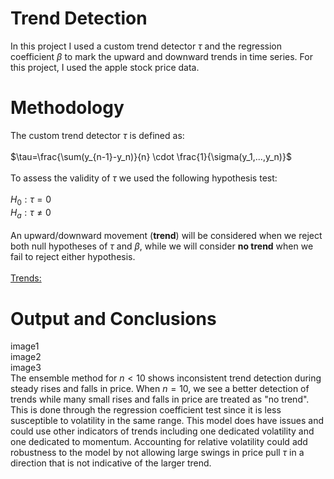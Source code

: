 # Trend Detection

In this project I used a custom trend detector $\tau$ and the regression coefficient $\beta$ to mark the upward and downward trends in time series. For this project, I used the apple stock price data.

# Methodology

The custom trend detector $\tau$ is defined as:</br>
</br>
$\tau=\frac{\sum(y_{n-1}-y_n)}{n} \cdot \frac{1}{\sigma(y_1,...,y_n)}$</br>
</br>
To assess the validity of $\tau$ we used the following hypothesis test:</br>
</br>
$H_0:\tau = 0$</br>
$H_a:\tau \neq 0$<br>
</br>
An upward/downward movement (**trend**) will be considered when we reject both null hypotheses of $\tau$ and $\beta$, while we will consider **no trend** when we fail to reject either hypothesis.</br>
</br>
<ins>Trends:</ins></br>


# Output and Conclusions
image1</br>
image2</br>
image3</br>
The ensemble method for $n<10$ shows inconsistent trend detection during steady rises and falls in price. When $n=10$, we see a better detection of trends while many small rises and falls in price are treated as "no trend". This is done through the regression coefficient test since it is less susceptible to volatility in the same range. This model does have issues and could use other indicators of trends including one dedicated volatility and one dedicated to momentum. Accounting for relative volatility could add robustness to the model by not allowing large swings in price pull $\tau$ in a direction that is not indicative of the larger trend.
